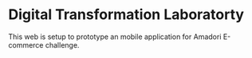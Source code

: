 # Digital Transformation Laboratorty 
This web is setup to prototype an mobile application for Amadori E-commerce challenge.
